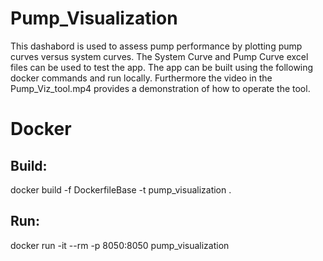 # Pump_Visualization
This dashabord is used to assess pump performance by plotting pump curves versus system curves. The System Curve and Pump Curve excel files can be used to test the app. The app can be built using the following docker commands and run locally. Furthermore the video in the Pump_Viz_tool.mp4 provides a demonstration of how to operate the tool.


# Docker
## Build:
docker build -f DockerfileBase -t pump_visualization .

## Run:
docker run -it --rm -p 8050:8050 pump_visualization
